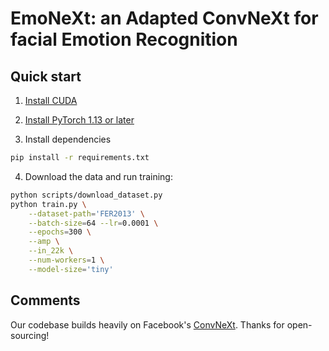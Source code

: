 # EmoNeXt: an Adapted ConvNeXt for facial Emotion Recognition

## Quick start

1. [Install CUDA](https://developer.nvidia.com/cuda-downloads)

2. [Install PyTorch 1.13 or later](https://pytorch.org/get-started/locally/)

3. Install dependencies
```bash
pip install -r requirements.txt
```

4. Download the data and run training:
```bash
python scripts/download_dataset.py
python train.py \
    --dataset-path='FER2013' \
    --batch-size=64 --lr=0.0001 \
    --epochs=300 \
    --amp \
    --in_22k \
    --num-workers=1 \
    --model-size='tiny'
```

## Comments
Our codebase builds heavily on Facebook's [ConvNeXt](https://github.com/facebookresearch/ConvNeXt). Thanks for open-sourcing!